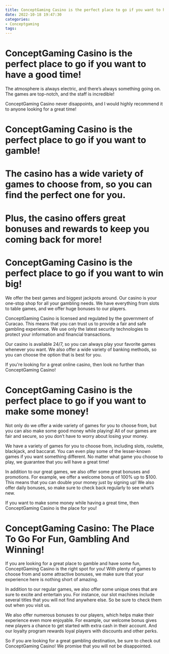 ```yaml
---
title: ConceptGaming Casino is the perfect place to go if you want to have a good time!
date: 2022-10-18 19:47:30
categories:
- Conceptgaming
tags:
---
```



#  ConceptGaming Casino is the perfect place to go if you want to have a good time!

The atmosphere is always electric, and there’s always something going on. The games are top-notch, and the staff is incredible!

ConceptGaming Casino never disappoints, and I would highly recommend it to anyone looking for a great time!

#  ConceptGaming Casino is the perfect place to go if you want to gamble!

# The casino has a wide variety of games to choose from, so you can find the perfect one for you.

# Plus, the casino offers great bonuses and rewards to keep you coming back for more!

#  ConceptGaming Casino is the perfect place to go if you want to win big!

We offer the best games and biggest jackpots around. Our casino is your one-stop shop for all your gambling needs. We have everything from slots to table games, and we offer huge bonuses to our players.

ConceptGaming Casino is licensed and regulated by the government of Curacao. This means that you can trust us to provide a fair and safe gambling experience. We use only the latest security technologies to protect your information and financial transactions.

Our casino is available 24/7, so you can always play your favorite games whenever you want. We also offer a wide variety of banking methods, so you can choose the option that is best for you.

If you're looking for a great online casino, then look no further than ConceptGaming Casino!

#  ConceptGaming Casino is the perfect place to go if you want to make some money!

Not only do we offer a wide variety of games for you to choose from, but you can also make some good money while playing! All of our games are fair and secure, so you don’t have to worry about losing your money.

We have a variety of games for you to choose from, including slots, roulette, blackjack, and baccarat. You can even play some of the lesser-known games if you want something different. No matter what game you choose to play, we guarantee that you will have a great time!

In addition to our great games, we also offer some great bonuses and promotions. For example, we offer a welcome bonus of 100% up to $100. This means that you can double your money just by signing up! We also offer daily bonuses, so make sure to check back regularly to see what’s new.

If you want to make some money while having a great time, then ConceptGaming Casino is the place for you!

#  ConceptGaming Casino: The Place To Go For Fun, Gambling And Winning!

If you are looking for a great place to gamble and have some fun, ConceptGaming Casino is the right spot for you! With plenty of games to choose from and some attractive bonuses, we make sure that your experience here is nothing short of amazing.

In addition to our regular games, we also offer some unique ones that are sure to excite and entertain you. For instance, our slot machines include several titles that you will not find anywhere else. So be sure to check them out when you visit us.

We also offer numerous bonuses to our players, which helps make their experience even more enjoyable. For example, our welcome bonus gives new players a chance to get started with extra cash in their account. And our loyalty program rewards loyal players with discounts and other perks.

So if you are looking for a great gambling destination, be sure to check out ConceptGaming Casino! We promise that you will not be disappointed.